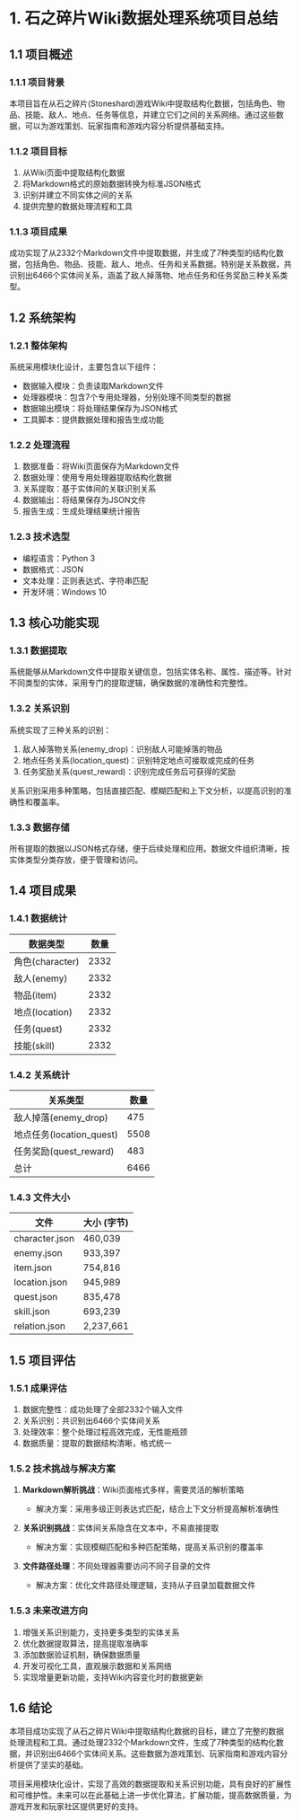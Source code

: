 # 1. 石之碎片Wiki数据处理系统项目总结

## 1.1 项目概述

### 1.1.1 项目背景
本项目旨在从石之碎片(Stoneshard)游戏Wiki中提取结构化数据，包括角色、物品、技能、敌人、地点、任务等信息，并建立它们之间的关系网络。通过这些数据，可以为游戏策划、玩家指南和游戏内容分析提供基础支持。

### 1.1.2 项目目标
1. 从Wiki页面中提取结构化数据
2. 将Markdown格式的原始数据转换为标准JSON格式
3. 识别并建立不同实体之间的关系
4. 提供完整的数据处理流程和工具

### 1.1.3 项目成果
成功实现了从2332个Markdown文件中提取数据，并生成了7种类型的结构化数据，包括角色、物品、技能、敌人、地点、任务和关系数据。特别是关系数据，共识别出6466个实体间关系，涵盖了敌人掉落物、地点任务和任务奖励三种关系类型。

## 1.2 系统架构

### 1.2.1 整体架构
系统采用模块化设计，主要包含以下组件：
- 数据输入模块：负责读取Markdown文件
- 处理器模块：包含7个专用处理器，分别处理不同类型的数据
- 数据输出模块：将处理结果保存为JSON格式
- 工具脚本：提供数据处理和报告生成功能

### 1.2.2 处理流程
1. 数据准备：将Wiki页面保存为Markdown文件
2. 数据处理：使用专用处理器提取结构化数据
3. 关系提取：基于实体间的关联识别关系
4. 数据输出：将结果保存为JSON文件
5. 报告生成：生成处理结果统计报告

### 1.2.3 技术选型
- 编程语言：Python 3
- 数据格式：JSON
- 文本处理：正则表达式、字符串匹配
- 开发环境：Windows 10

## 1.3 核心功能实现

### 1.3.1 数据提取
系统能够从Markdown文件中提取关键信息，包括实体名称、属性、描述等。针对不同类型的实体，采用专门的提取逻辑，确保数据的准确性和完整性。

### 1.3.2 关系识别
系统实现了三种关系的识别：
1. 敌人掉落物关系(enemy_drop)：识别敌人可能掉落的物品
2. 地点任务关系(location_quest)：识别特定地点可接取或完成的任务
3. 任务奖励关系(quest_reward)：识别完成任务后可获得的奖励

关系识别采用多种策略，包括直接匹配、模糊匹配和上下文分析，以提高识别的准确性和覆盖率。

### 1.3.3 数据存储
所有提取的数据以JSON格式存储，便于后续处理和应用。数据文件组织清晰，按实体类型分类存放，便于管理和访问。

## 1.4 项目成果

### 1.4.1 数据统计
| 数据类型 | 数量 |
|---------|------|
| 角色(character) | 2332 |
| 敌人(enemy) | 2332 |
| 物品(item) | 2332 |
| 地点(location) | 2332 |
| 任务(quest) | 2332 |
| 技能(skill) | 2332 |

### 1.4.2 关系统计
| 关系类型 | 数量 |
|---------|------|
| 敌人掉落(enemy_drop) | 475 |
| 地点任务(location_quest) | 5508 |
| 任务奖励(quest_reward) | 483 |
| 总计 | 6466 |

### 1.4.3 文件大小
| 文件 | 大小 (字节) |
|------|------------|
| character.json | 460,039 |
| enemy.json | 933,397 |
| item.json | 754,816 |
| location.json | 945,989 |
| quest.json | 835,478 |
| skill.json | 693,239 |
| relation.json | 2,237,661 |

## 1.5 项目评估

### 1.5.1 成果评估
1. 数据完整性：成功处理了全部2332个输入文件
2. 关系识别：共识别出6466个实体间关系
3. 处理效率：整个处理过程高效完成，无性能瓶颈
4. 数据质量：提取的数据结构清晰，格式统一

### 1.5.2 技术挑战与解决方案
1. **Markdown解析挑战**：Wiki页面格式多样，需要灵活的解析策略
   - 解决方案：采用多级正则表达式匹配，结合上下文分析提高解析准确性

2. **关系识别挑战**：实体间关系隐含在文本中，不易直接提取
   - 解决方案：实现模糊匹配和多种匹配策略，提高关系识别的覆盖率

3. **文件路径处理**：不同处理器需要访问不同子目录的文件
   - 解决方案：优化文件路径处理逻辑，支持从子目录加载数据文件

### 1.5.3 未来改进方向
1. 增强关系识别能力，支持更多类型的实体关系
2. 优化数据提取算法，提高提取准确率
3. 添加数据验证机制，确保数据质量
4. 开发可视化工具，直观展示数据和关系网络
5. 实现增量更新功能，支持Wiki内容变化时的数据更新

## 1.6 结论

本项目成功实现了从石之碎片Wiki中提取结构化数据的目标，建立了完整的数据处理流程和工具。通过处理2332个Markdown文件，生成了7种类型的结构化数据，并识别出6466个实体间关系。这些数据为游戏策划、玩家指南和游戏内容分析提供了坚实的基础。

项目采用模块化设计，实现了高效的数据提取和关系识别功能，具有良好的扩展性和可维护性。未来可以在此基础上进一步优化算法，扩展功能，提高数据质量，为游戏开发和玩家社区提供更好的支持。 